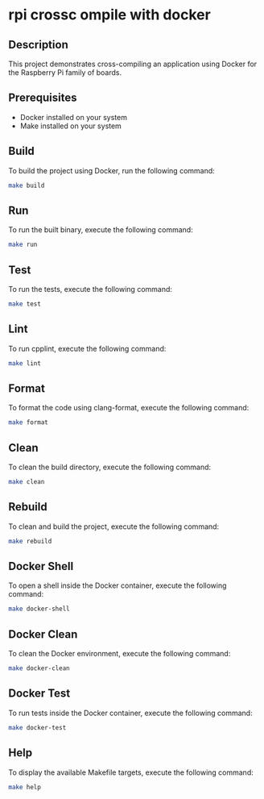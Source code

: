 # rpi crossc ompile with docker

## Description

This project demonstrates cross-compiling an application using Docker for the Raspberry Pi family of boards.

## Prerequisites

- Docker installed on your system
- Make installed on your system

## Build

To build the project using Docker, run the following command:

```sh
make build
```

## Run

To run the built binary, execute the following command:

```sh
make run
```

## Test

To run the tests, execute the following command:

```sh
make test
```

## Lint

To run cpplint, execute the following command:

```sh
make lint
```

## Format

To format the code using clang-format, execute the following command:

```sh
make format
```

## Clean

To clean the build directory, execute the following command:

```sh
make clean
```

## Rebuild

To clean and build the project, execute the following command:

```sh
make rebuild
```

## Docker Shell

To open a shell inside the Docker container, execute the following command:

```sh
make docker-shell
```

## Docker Clean

To clean the Docker environment, execute the following command:

```sh
make docker-clean
```

## Docker Test

To run tests inside the Docker container, execute the following command:

```sh
make docker-test
```

## Help

To display the available Makefile targets, execute the following command:

```sh
make help
```
